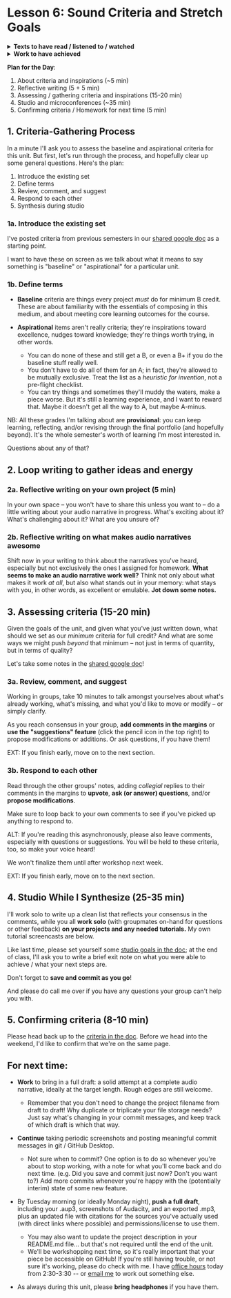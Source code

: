 
# Lesson 6: Sound Criteria and Stretch Goals

<section class="prereqs">
    <details><summary><strong>Texts to have read / listened to / watched</strong></summary>
        <ul>
            <li>The audio resources linked from our course site, i.e. <a href="../resources#sounds-and-music">free and licensed sounds and music</a> and/or <a href="../resources#audio-editing--soundwriting">soundwriting advice and examples</a> </li>
        </ul>
    </details>
    <details><summary><strong>Work to have achieved</strong></summary>
        <ul>
            <li>At least two sound assets in Audacity as part of a <em>soundscape preview</em>, pushed to GitHub: modular .aup3 file, screenshot, updated list of assets, and a brief text description, plus a "flattened" mp3 export.</li>
        </ul>
    </details>
</section>


**Plan for the Day**:
<!-- Should we do a name game?? Only if everyone's here. -->

1. About criteria and inspirations (~5 min)
2. Reflective writing (5 + 5 min)
3. Assessing / gathering criteria and inspirations (15-20 min)
4. Studio and microconferences (~35 min)
5. Confirming criteria / Homework for next time (5 min)





## 1. Criteria-Gathering Process

In a minute I'll ask you to assess the baseline and aspirational criteria for this unit. But first, let's run through the process, and hopefully clear up some general questions. Here's the plan:

<ol class="lalpha">
  <li>Introduce the existing set</li>
  <li>Define terms</li>
  <li>Review, comment, and suggest</li>
  <li>Respond to each other</li>
  <li>Synthesis during studio</li>
</ol>

### 1a. Introduce the existing set

I've posted criteria from previous semesters in our [shared google doc](http://bit.ly/cdm{{site.course.slugterm}}-notes) as a starting point.

I want to have these on screen as we talk about what it means to say something is "baseline" or "aspirational" for a particular unit.

### 1b. Define terms

* **Baseline** criteria are things every project _must_ do for minimum B credit. These are about familiarity with the essentials of composing in this medium, and about meeting core learning outcomes for the course.

* **Aspirational** items aren't really criteria; they're inspirations toward excellence, nudges toward knowledge; they're things worth trying, in other words.
  * You can do none of these and still get a B, or even a B+ if you do the baseline stuff really well.
  * You don't have to do all of them for an A; in fact, they're allowed to be mutually exclusive. Treat the list as a _heuristic for invention_, not a pre-flight checklist.
  * You can try things and sometimes they'll muddy the waters, make a piece worse. But it's still a learning experience, and I want to reward that. Maybe it doesn't get all the way to A, but maybe A-minus.

<div class="alert alert-info">NB: All these grades I'm talking about are  <strong>provisional</strong>: you can keep learning, reflecting, and/or revising through the final portfolio (and hopefully beyond). It's the whole semester's worth of learning I'm most interested in.</div>

Questions about any of that?

## 2. Loop writing to gather ideas and energy

### 2a. Reflective writing on your own project (5 min)

<div class="alert alert-success">
In your own space – you won't have to share this unless you want to – do a little writing about your audio narrative in progress. What's exciting about it? What's challenging about it? What are you unsure of?
</div>

### 2b. Reflective writing on what makes audio narratives awesome

Shift now in your writing to think about the narratives you've heard, especially but not exclusively the ones I assigned for homework. **What seems to make an audio narrative work well?** Think not only about what makes it work _at all_, but also what stands out in your memory: what stays with you, in other words, as excellent or emulable. **Jot down some notes.**

## 3. Assessing criteria (15-20 min)

Given the goals of the unit, and given what you've just written down, what should we set as our _minimum_ criteria for full credit? And what are some ways we might push _beyond_ that minimum – not just in terms of quantity, but in terms of quality?

Let's take some notes in the [shared google doc](http://bit.ly/cdm{{site.course.slugterm}}-notes#heading=h.uprzm6xhjg36)!

<!-- That is, <strong>I really want you to see the aspirational ideas as a chance to stretch yourselves and your skills, not just to do more of the same.</strong> Think about what would be new and potentially exciting, but not required for everyone. -->

### 3a. Review, comment, and suggest

<div class="alert alert-success">
Working in groups, take 10 minutes to talk amongst yourselves about what's already working, what's missing, and what you'd like to move or modify – or simply clarify.

As you reach consensus in your group, <strong>add comments in the margins</strong> or <strong>use the "suggestions" feature</strong> (click the pencil icon in the top right) to propose modifications or additions. Or ask questions, if you have them!
</div>

EXT: If you finish early, move on to the next section.


### 3b. Respond to each other
Read through the other groups' notes, adding _collegial_ replies to their comments in the margins to **upvote**, **ask (or answer) questions**, and/or **propose modifications**.

Make sure to loop back to your own comments to see if you've picked up anything to respond to.

<div class="alert alert-warning">
ALT: If you're reading this asynchronously, please also leave comments, especially with questions or suggestions. You will be held to these criteria, too, so make your voice heard!

We won't finalize them until after workshop next week.
</div>

EXT: If you finish early, move on to the next section.

## 4. Studio While I Synthesize (25-35 min)

I'll work solo to write up a clean list that reflects your consensus in the comments, while you all **work solo** (with groupmates on-hand for questions or other feedback) **on your projects and any needed tutorials.** My own tutorial screencasts are below.

<div class="alert alert-success">Like last time, please set yourself some <a href="http://bit.ly/cdm{{site.course.slugterm}}-notes#heading=h.61hkw0doma7w">studio goals in the doc</a>; at the end of class, I'll ask you to write a brief exit note on what you were able to achieve / what your next steps are.</div>

Don't forget to **save and commit as you go**!

And please do call me over if you have any questions your group can't help you with.



## 5. Confirming criteria (8-10 min)
Please head back up to the [criteria in the doc](http://bit.ly/cdm{{site.course.slugterm}}-notes#heading=h.a7m7rjwmokeg). Before we head into the weekend, I'd like to confirm that we're on the same page.



## For next time:

* **Work** to bring in a full draft: a solid attempt at a complete audio narrative, ideally at the target length. Rough edges are still welcome.
  - Remember that <span class="alert-warning">you don't need to change the project filename from draft to draft!</span> Why duplicate or triplicate your file storage needs? Just say what's changing in your commit messages, and keep track of which draft is which that way.

* **Continue** taking periodic screenshots and posting meaningful commit messages in git / GitHub Desktop.
  - Not sure when to commit? One option is to do so whenever you're about to stop working, with a note for what you'll come back and do next time. (e.g. Did you save and commit just now? Don't you want to?) Add more commits whenever you're happy with the (potentially interim) state of some new feature.

* By Tuesday morning (or ideally Monday night), **push a full draft**, including  your .aup3, screenshots of Audacity, and an exported .mp3, plus an updated file with citations for the sources you've actually used (with direct links where possible) and permissions/license to use them.
  - You may also want to update the project description in your README.md file... but that's not required until the end of the unit.
  - We'll be workshopping next time, so it's really important that your piece be accessible on GitHub! If you're still having trouble, or not sure it's working, please do check with me. I have [office hours]({{site.github_url}}/office) today from 2:30-3:30 -- or [email me](mailto:millerb@pitt.edu) to work out something else.

* As always during this unit, please **bring headphones** if you have them.
